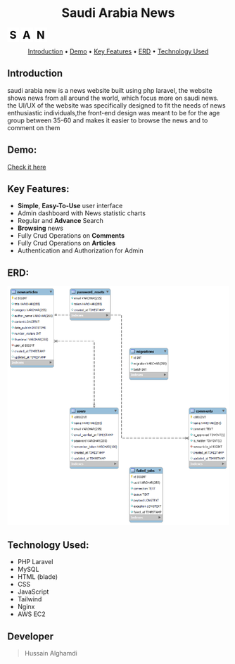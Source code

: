 <h1 align="center">Saudi Arabia News</h1>

<div >
    <span style="color: black; background: white; text-align: center; padding: 2px 5px; font-weight: bold; font-size: 24px;">S</span>
    <span style="color: black; background: white; text-align: center; padding: 2px 5px; font-weight: bold; font-size: 24px;">A</span>
    <span style="color: black; background: white; text-align: center; padding: 2px 5px; font-weight: bold; font-size: 24px;">N</span>

</div>
                
<p align="center">
  <a href="#Introduction">Introduction</a> •
  <a href="#demo">Demo</a> •
  <a href="#Key Features">Key Features</a> •
  <a href="#ERD">ERD</a> •
  <a href="#Technology Used">Technology Used</a>
</p>
<div id="Introduction">
    
## Introduction 

saudi arabia new is a news website built using php laravel, the website shows news from all around the world, which focus more on saudi news. the UI/UX of the website was specifically designed to fit the needs of news enthusiastic individuals,the front-end design was meant to be for the age group between 35-60 and makes it easier to browse the news and to comment on them
    
</div>

<div id="demo">

## Demo:
    
[Check it here](http://157.175.57.12/)

</div>

<div id="Key Features">

## Key Features:

- **Simple**, **Easy-To-Use** user interface
- Admin dashboard with News statistic charts
- Regular and **Advance** Search
- **Browsing** news
- Fully Crud Operations on **Comments**
- Fully Crud Operations on **Articles**
- Authentication and Authorization for Admin

</div>

<div id="ERD">

## ERD:
    
<img src="./ERD.png" alt="erd"/>


</div>

<div id="Technology Used">

## Technology Used:

- PHP Laravel
- MySQL
- HTML (blade)
- CSS
- JavaScript
- Tailwind
- Nginx
- AWS EC2

</div>

## Developer 

> Hussain Alghamdi 
